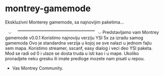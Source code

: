 # montrey-gamemode
Ekskluzivni Monterey gamemode, sa najnovijim paketima...
 
⠀⌵⠀⠀﹌﹌﹌﹌﹌﹌﹌﹌﹌﹌﹌﹌﹌﹌﹌﹌﹌﹌⠀⌵
Predstavljamo vam Montrey gamemode v0.0.1
Koristimo najnoviju verziju YSI 5x za izradu samog gamemoda
Ovo je standardna verzija u kojoj se sve nalazi u jednom fajlu sem mapa.
Koristimo streamer, sscanf, easy dialog i veci deo YSI paketa.
Mod se radi od 0 i ulaze se dosta truda u isti kao i u mape.
Ukoliko pronadjete neku gresku ili imate predloge mozete nam pisati u repou.
- Vas Montrey Community.
